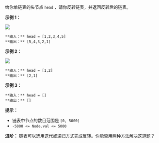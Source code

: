给你单链表的头节点 `head` ，请你反转链表，并返回反转后的链表。

**示例 1：**

![](https://assets.leetcode.com/uploads/2021/02/19/rev1ex1.jpg)

    
    
    **输入：** head = [1,2,3,4,5]
    **输出：** [5,4,3,2,1]
    

**示例 2：**

![](https://assets.leetcode.com/uploads/2021/02/19/rev1ex2.jpg)

    
    
    **输入：** head = [1,2]
    **输出：** [2,1]
    

**示例 3：**

    
    
    **输入：** head = []
    **输出：** []
    

**提示：**

  * 链表中节点的数目范围是 `[0, 5000]`
  * `-5000 <= Node.val <= 5000`

**进阶：** 链表可以选用迭代或递归方式完成反转。你能否用两种方法解决这道题？

